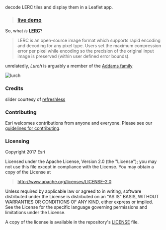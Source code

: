 decode LERC tiles and display them in a Leaflet app.

> ### [live demo](http://jgravois.github.io/lerc-leaflet/)

So, what *is* **[LERC](http:github.com/Esri/lerc)**?

> LERC is an open-source image format which supports rapid encoding and decoding for any pixel type. Users set the maximum compression error per pixel while encoding so the precision of the original input image is preserved (within user defined error bounds).

unrelatedly, *Lurch* is arguably a member of the [Addams family](https://en.wikipedia.org/wiki/Lurch_(The_Addams_Family))

![lurch](https://upload.wikimedia.org/wikipedia/commons/1/16/Fester_lurch_1966.JPG)

### Credits

slider courtesy of [refreshless](http://refreshless.com/nouislider/)

### Contributing

Esri welcomes contributions from anyone and everyone. Please see our [guidelines for contributing](https://github.com/Esri/contributing/blob/master/README.md).

### Licensing
Copyright 2017 Esri

Licensed under the Apache License, Version 2.0 (the "License");
you may not use this file except in compliance with the License.
You may obtain a copy of the License at

> http://www.apache.org/licenses/LICENSE-2.0

Unless required by applicable law or agreed to in writing, software
distributed under the License is distributed on an "AS IS" BASIS,
WITHOUT WARRANTIES OR CONDITIONS OF ANY KIND, either express or implied.
See the License for the specific language governing permissions and
limitations under the License.

A copy of the license is available in the repository's [LICENSE](./LICENSE) file.
